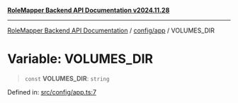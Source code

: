 [**RoleMapper Backend API Documentation v2024.11.28**](../../../README.md)

***

[RoleMapper Backend API Documentation](../../../modules.md) / [config/app](../README.md) / VOLUMES\_DIR

# Variable: VOLUMES\_DIR

> `const` **VOLUMES\_DIR**: `string`

Defined in: [src/config/app.ts:7](https://github.com/FlowCraft-AG/RoleMapper/blob/55ba436164ff7e5a7c4d8ad55ac7ddffe5029190/backend/src/config/app.ts#L7)
